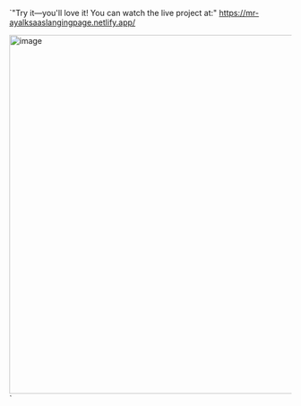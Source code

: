 `"Try it—you'll love it! You can watch the live project at:"  https://mr-ayalksaaslangingpage.netlify.app/


<img width="1348" height="642" alt="image" src="https://github.com/user-attachments/assets/3d3154fd-c689-44b1-8713-2cf1e8cc6f72" />
`
